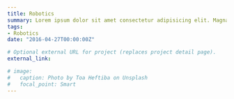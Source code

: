 ```yaml
---
title: Robotics
summary: Lorem ipsum dolor sit amet consectetur adipisicing elit. Magnam, eius.
tags:
- Robotics
date: "2016-04-27T00:00:00Z"

# Optional external URL for project (replaces project detail page).
external_link: 

# image:
#   caption: Photo by Toa Heftiba on Unsplash
#   focal_point: Smart
---
```


